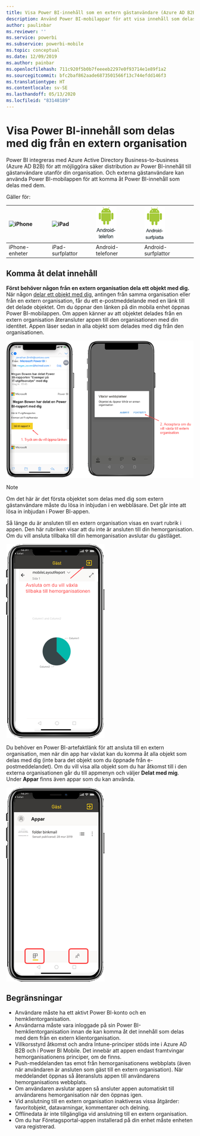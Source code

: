 ```yaml
---
title: Visa Power BI-innehåll som en extern gästanvändare (Azure AD B2B)
description: Använd Power BI-mobilappar för att visa innehåll som delas med dig från en extern organisation.
author: paulinbar
ms.reviewer: ''
ms.service: powerbi
ms.subservice: powerbi-mobile
ms.topic: conceptual
ms.date: 12/09/2019
ms.author: painbar
ms.openlocfilehash: 711c920f5b0b7feeeeb2297e0f93714e1e89f1a2
ms.sourcegitcommit: bfc2baf862aade6873501566f13c744efdd146f3
ms.translationtype: HT
ms.contentlocale: sv-SE
ms.lasthandoff: 05/13/2020
ms.locfileid: "83148189"
---
```

# <a name="view-power-bi-content-shared-with-you-from-an-external-organization"></a>Visa Power BI-innehåll som delas med dig från en extern organisation

Power BI integreras med Azure Active Directory Business-to-business (Azure AD B2B) för att möjliggöra säker distribution av Power BI-innehåll till gästanvändare utanför din organisation. Och externa gästanvändare kan använda Power BI-mobilappen för att komma åt Power BI-innehåll som delas med dem. 


Gäller för:

| ![iPhone](./media/mobile-app-ssrs-kpis-mobile-on-premises-reports/iphone-logo-50-px.png) | ![iPad](./media/mobile-app-ssrs-kpis-mobile-on-premises-reports/ipad-logo-50-px.png) | ![Android-telefon](./media/mobile-app-ssrs-kpis-mobile-on-premises-reports/android-phone-logo-50-px.png) | ![Android-surfplatta](./media/mobile-app-ssrs-kpis-mobile-on-premises-reports/android-tablet-logo-50-px.png) |
|:--- |:--- |:--- |:--- |
| iPhone-enheter |iPad-surfplattor |Android-telefoner |Android-surfplattor |

## <a name="accessing-shared-content"></a>Komma åt delat innehåll

**Först behöver någon från en extern organisation dela ett objekt med dig.** När någon [delar ett objekt med dig](../../collaborate-share/service-share-dashboards.md), antingen från samma organisation eller från en extern organisation, får du ett e-postmeddelande med en länk till det delade objektet. Om du öppnar den länken på din mobila enhet öppnas Power BI-mobilappen. Om appen känner av att objektet delades från en extern organisation återansluter appen till den organisationen med din identitet. Appen läser sedan in alla objekt som delades med dig från den organisationen.

![Power BI – öppna delat objekt från e-post ](./media/mobile-apps-b2b/mobile-b2b-open-item-email-new.png)

> [!NOTE]
> Om det här är det första objektet som delas med dig som extern gästanvändare måste du lösa in inbjudan i en webbläsare. Det går inte att lösa in inbjudan i Power BI-appen.

Så länge du är ansluten till en extern organisation visas en svart rubrik i appen. Den här rubriken visar att du inte är ansluten till din hemorganisation. Om du vill ansluta tillbaka till din hemorganisation avslutar du gästläget.

![Power BI-rubrik för gästanvändare](./media/mobile-apps-b2b/mobile-b2b-exit-home-new.png)

Du behöver en Power BI-artefaktlänk för att ansluta till en extern organisation, men när din app har växlat kan du komma åt alla objekt som delas med dig (inte bara det objekt som du öppnade från e-postmeddelandet). Om du vill visa alla objekt som du har åtkomst till i den externa organisationen går du till appmenyn och väljer **Delat med mig**. Under **Appar** finns även appar som du kan använda.

![Power BI-appmenyn som extern gästanvändare](./media/mobile-apps-b2b/mobile-b2b-menu-new.png)

## <a name="limitations"></a>Begränsningar

- Användare måste ha ett aktivt Power BI-konto och en hemklientorganisation.
- Användarna måste vara inloggade på sin Power BI-hemklientorganisation innan de kan komma åt det innehåll som delas med dem från en extern klientorganisation.
- Villkorsstyrd åtkomst och andra Intune-principer stöds inte i Azure AD B2B och i Power BI Mobile. Det innebär att appen endast framtvingar hemorganisationens principer, om de finns.
- Push-meddelanden tas emot från hemorganisationens webbplats (även när användaren är ansluten som gäst till en extern organisation). När meddelandet öppnas så återansluts appen till användarens hemorganisations webbplats.
- Om användaren avslutar appen så ansluter appen automatiskt till användarens hemorganisation när den öppnas igen.
- Vid anslutning till en extern organisation inaktiveras vissa åtgärder: favoritobjekt, datavarningar, kommentarer och delning.
- Offlinedata är inte tillgängliga vid anslutning till en extern organisation.
- Om du har Företagsportal-appen installerad på din enhet måste enheten vara registrerad.

